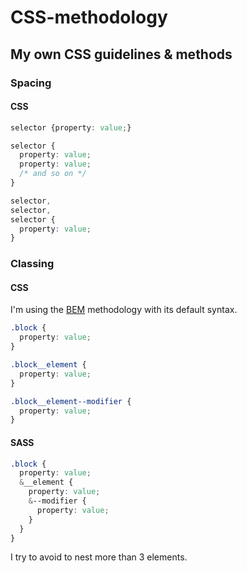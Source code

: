 # CSS-methodology
My own CSS guidelines &amp; methods
--- 

### Spacing 
#### CSS
```css
selector {property: value;}

selector {
  property: value;
  property: value;
  /* and so on */
}

selector,
selector,
selector {
  property: value;
}
```

### Classing
#### CSS 
I'm using the [BEM](https://en.bem.info/) methodology with its default syntax. 
```css
.block {
  property: value;
}

.block__element {
  property: value;
}

.block__element--modifier {
  property: value;
}
```

#### SASS
```css
.block {
  property: value;
  &__element {
    property: value;
    &--modifier {
      property: value;
    }
  }
}
```
I try to avoid to nest more than 3 elements.